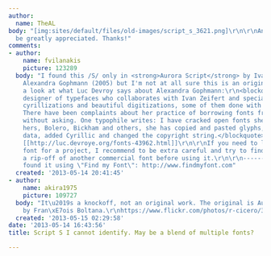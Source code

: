 ```yaml
---
author:
  name: TheAL
body: "[img:sites/default/files/old-images/script_s_3621.png]\r\n\r\nAny help would
  be greatly appreciated. Thanks!"
comments:
- author:
    name: fvilanakis
    picture: 123289
  body: "I found this /S/ only in <strong>Aurora Script</strong> by Ivan Zeifert &
    Alexandra Gophmann (2005) but I'm not at all sure this is an original work.\r\n\r\nTake
    a look at what Luc Devroy says about Alexandra Gophmann:\r\n<blockquote>Russian
    designer of typefaces who collaborates with Ivan Zeifert and specializes in revivals,
    cyrillizations and beautiful digitizations, some of them done with Anatole Gophmann.
    There have been complaints about her practice of borrowing fonts from type designers
    without asking. One typophile writes: I have cracked open fonts she claims as
    hers, Bolero, Bickham and others, she has copied and pasted glyphs, copyright
    data, added Cyrillic and changed the copyright string.</blockquote>\r\nMore info:
    [[http://luc.devroye.org/fonts-43962.html]]\r\n\r\nIf you need to license the
    font for a project, I recommend to be extra careful and try to find if this is
    a rip-off of another commercial font before using it.\r\n\r\n------------------\r\nI
    found it using \"Find my Font\": http://www.findmyfont.com"
  created: '2013-05-14 20:41:45'
- author:
    name: akira1975
    picture: 109727
  body: "It\u2019s a knockoff, not an original work. The original is Aurore designed
    by Fran\xE7ois Boltana.\r\nhttps://www.flickr.com/photos/r-cicero/3819564599/in/photostream\r\nhttp://luc.devroye.org/fonts-24836.html"
  created: '2013-05-15 02:29:58'
date: '2013-05-14 16:43:56'
title: Script S I cannot identify. May be a blend of multiple fonts?

---
```


